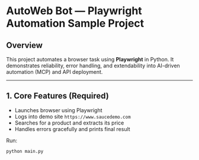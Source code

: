 # AutoWeb Bot — Playwright Automation Sample Project

## Overview
This project automates a browser task using **Playwright** in Python.
It demonstrates reliability, error handling, and extendability
into AI-driven automation (MCP) and API deployment.

---

## 1. Core Features (Required)
- Launches browser using Playwright
- Logs into demo site `https://www.saucedemo.com`
- Searches for a product and extracts its price
- Handles errors gracefully and prints final result

Run:
```bash
python main.py
